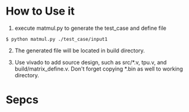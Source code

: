 # How to Use it
1. execute matmul.py to generate the test_case and define file
```shell
$ python matmul.py ./test_case/input1
```
2. The generated file will be located in build directory.

3. Use vivado to add source design, such as src/*.v, tpu.v, and build/matrix_define.v. Don't forget copying *.bin as well to working directory.


# Sepcs

